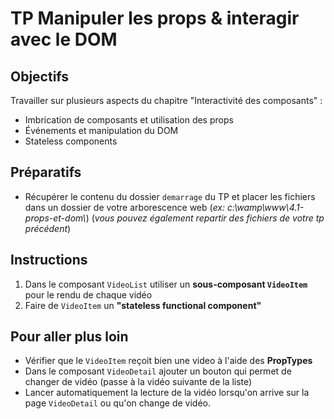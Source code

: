 # TP Manipuler les props & interagir avec le DOM

## Objectifs
Travailler sur plusieurs aspects du chapitre "Interactivité des composants" :
- Imbrication de composants et utilisation des props
- Événements et manipulation du DOM
- Stateless components

## Préparatifs
- Récupérer le contenu du dossier `demarrage` du TP et placer les fichiers dans un dossier de votre arborescence web (*ex: c:\wamp\www\4.1-props-et-dom\\*) (*vous pouvez également repartir des fichiers de votre tp précédent*)

## Instructions
1. Dans le composant `VideoList` utiliser un **sous-composant `VideoItem`** pour le rendu de chaque vidéo
2. Faire de `VideoItem` un **"stateless functional component"**

## Pour aller plus loin
- Vérifier que le `VideoItem` reçoit bien une video à l'aide des **PropTypes**
- Dans le composant `VideoDetail` ajouter un bouton qui permet de changer de vidéo (passe à la vidéo suivante de la liste)
- Lancer automatiquement la lecture de la vidéo lorsqu'on arrive sur la page `VideoDetail` ou qu'on change de vidéo.